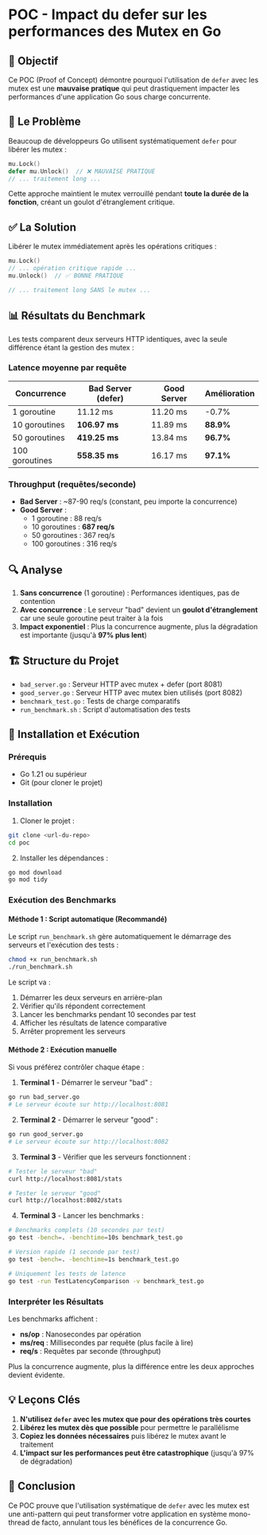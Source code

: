 # POC - Impact du defer sur les performances des Mutex en Go

## 🎯 Objectif

Ce POC (Proof of Concept) démontre pourquoi l'utilisation de `defer` avec les mutex est une **mauvaise pratique** qui peut drastiquement impacter les performances d'une application Go sous charge concurrente.

## 🚨 Le Problème

Beaucoup de développeurs Go utilisent systématiquement `defer` pour libérer les mutex :

```go
mu.Lock()
defer mu.Unlock()  // ❌ MAUVAISE PRATIQUE
// ... traitement long ...
```

Cette approche maintient le mutex verrouillé pendant **toute la durée de la fonction**, créant un goulot d'étranglement critique.

## ✅ La Solution

Libérer le mutex immédiatement après les opérations critiques :

```go
mu.Lock()
// ... opération critique rapide ...
mu.Unlock()  // ✅ BONNE PRATIQUE

// ... traitement long SANS le mutex ...
```

## 📊 Résultats du Benchmark

Les tests comparent deux serveurs HTTP identiques, avec la seule différence étant la gestion des mutex :

### Latence moyenne par requête

| Concurrence | Bad Server (defer) | Good Server | **Amélioration** |
|-------------|-------------------|-------------|------------------|
| 1 goroutine | 11.12 ms | 11.20 ms | -0.7% |
| 10 goroutines | **106.97 ms** | 11.89 ms | **88.9%** |
| 50 goroutines | **419.25 ms** | 13.84 ms | **96.7%** |
| 100 goroutines | **558.35 ms** | 16.17 ms | **97.1%** |

### Throughput (requêtes/seconde)

- **Bad Server** : ~87-90 req/s (constant, peu importe la concurrence)
- **Good Server** : 
  - 1 goroutine : 88 req/s
  - 10 goroutines : **687 req/s** 
  - 50 goroutines : 367 req/s
  - 100 goroutines : 316 req/s

## 🔍 Analyse

1. **Sans concurrence** (1 goroutine) : Performances identiques, pas de contention
2. **Avec concurrence** : Le serveur "bad" devient un **goulot d'étranglement** car une seule goroutine peut traiter à la fois
3. **Impact exponentiel** : Plus la concurrence augmente, plus la dégradation est importante (jusqu'à **97% plus lent**)

## 🏗️ Structure du Projet

- `bad_server.go` : Serveur HTTP avec mutex + defer (port 8081)
- `good_server.go` : Serveur HTTP avec mutex bien utilisés (port 8082)
- `benchmark_test.go` : Tests de charge comparatifs
- `run_benchmark.sh` : Script d'automatisation des tests

## 🚀 Installation et Exécution

### Prérequis
- Go 1.21 ou supérieur
- Git (pour cloner le projet)

### Installation

1. Cloner le projet :
```bash
git clone <url-du-repo>
cd poc
```

2. Installer les dépendances :
```bash
go mod download
go mod tidy
```

### Exécution des Benchmarks

#### Méthode 1 : Script automatique (Recommandé)

Le script `run_benchmark.sh` gère automatiquement le démarrage des serveurs et l'exécution des tests :

```bash
chmod +x run_benchmark.sh
./run_benchmark.sh
```

Le script va :
1. Démarrer les deux serveurs en arrière-plan
2. Vérifier qu'ils répondent correctement
3. Lancer les benchmarks pendant 10 secondes par test
4. Afficher les résultats de latence comparative
5. Arrêter proprement les serveurs

#### Méthode 2 : Exécution manuelle

Si vous préférez contrôler chaque étape :

1. **Terminal 1** - Démarrer le serveur "bad" :
```bash
go run bad_server.go
# Le serveur écoute sur http://localhost:8081
```

2. **Terminal 2** - Démarrer le serveur "good" :
```bash
go run good_server.go
# Le serveur écoute sur http://localhost:8082
```

3. **Terminal 3** - Vérifier que les serveurs fonctionnent :
```bash
# Tester le serveur "bad"
curl http://localhost:8081/stats

# Tester le serveur "good"
curl http://localhost:8082/stats
```

4. **Terminal 3** - Lancer les benchmarks :
```bash
# Benchmarks complets (10 secondes par test)
go test -bench=. -benchtime=10s benchmark_test.go

# Version rapide (1 seconde par test)
go test -bench=. -benchtime=1s benchmark_test.go

# Uniquement les tests de latence
go test -run TestLatencyComparison -v benchmark_test.go
```

### Interpréter les Résultats

Les benchmarks affichent :
- **ns/op** : Nanosecondes par opération
- **ms/req** : Millisecondes par requête (plus facile à lire)
- **req/s** : Requêtes par seconde (throughput)

Plus la concurrence augmente, plus la différence entre les deux approches devient évidente.

## 💡 Leçons Clés

1. **N'utilisez `defer` avec les mutex que pour des opérations très courtes**
2. **Libérez les mutex dès que possible** pour permettre le parallélisme
3. **Copiez les données nécessaires** puis libérez le mutex avant le traitement
4. **L'impact sur les performances peut être catastrophique** (jusqu'à 97% de dégradation)

## 📝 Conclusion

Ce POC prouve que l'utilisation systématique de `defer` avec les mutex est une anti-pattern qui peut transformer votre application en système mono-thread de facto, annulant tous les bénéfices de la concurrence Go.